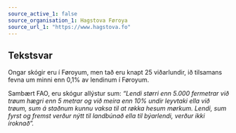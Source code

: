 ```yaml
---
source_active_1: false
source_organisation_1: Hagstova Føroya
source_url_1: "https://www.hagstova.fo"
---
```

## Tekstsvar  
Ongar skógir eru í Føroyum, men tað eru knapt 25 viðarlundir, ið tilsamans fevna um minni enn 0,1% av lendinum í Føroyum.  
  
Sambært FAO, eru skógur allýstur sum: *“Lendi størri enn 5.000 fermetrar við trøum hægri enn 5 metrar og við meira enn 10% undir leyvtaki ella við trøum, sum á staðnum kunnu vaksa til at røkka hesum mørkum. Lendi, sum fyrst og fremst verður nýtt til landbúnað ella til býarlendi, verður ikki íroknað”.*
